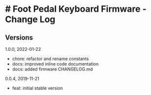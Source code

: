 # # Foot Pedal Keyboard Firmware - Change Log

## Versions

1.0.0, 2022-01-22
- chore: refactor and rename constants
- docs: improved inline code documentation
- docs: added firmware CHANGELOG.md

0.0.4, 2019-11-21
- feat: initial stable version